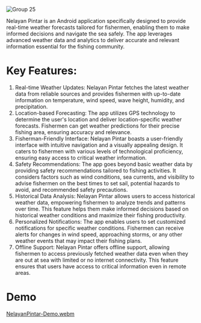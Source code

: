 
![Group 25](https://github.com/abbyfakhri/Nelayan-Pintar/assets/98159404/d7555371-ac02-4972-a447-8f0d4611fa2c)

Nelayan Pintar is an Android application specifically designed to provide real-time weather forecasts tailored for fishermen, enabling them to make informed decisions and navigate the sea safely. The app leverages advanced weather data and analytics to deliver accurate and relevant information essential for the fishing community.
# Key Features:
1.	Real-time Weather Updates: Nelayan Pintar fetches the latest weather data from reliable sources and provides fishermen with up-to-date information on temperature, wind speed, wave height, humidity, and precipitation.
2.	Location-based Forecasting: The app utilizes GPS technology to determine the user's location and deliver location-specific weather forecasts. Fishermen can get weather predictions for their precise fishing area, ensuring accuracy and relevance.
3.	Fisherman-Friendly Interface: Nelayan Pintar boasts a user-friendly interface with intuitive navigation and a visually appealing design. It caters to fishermen with various levels of technological proficiency, ensuring easy access to critical weather information.
4.	Safety Recommendations: The app goes beyond basic weather data by providing safety recommendations tailored to fishing activities. It considers factors such as wind conditions, sea currents, and visibility to advise fishermen on the best times to set sail, potential hazards to avoid, and recommended safety precautions.
5.	Historical Data Analysis: Nelayan Pintar allows users to access historical weather data, empowering fishermen to analyze trends and patterns over time. This feature helps them make informed decisions based on historical weather conditions and maximize their fishing productivity.
6.	Personalized Notifications: The app enables users to set customized notifications for specific weather conditions. Fishermen can receive alerts for changes in wind speed, approaching storms, or any other weather events that may impact their fishing plans.
7.	Offline Support: Nelayan Pintar offers offline support, allowing fishermen to access previously fetched weather data even when they are out at sea with limited or no internet connectivity. This feature ensures that users have access to critical information even in remote areas.
# Demo
[NelayanPintar-Demo.webm](https://github.com/abbyfakhri/Nelayan-Pintar/assets/98159404/f045bc8a-76ae-4bd5-95ac-2e297adfb45d)
